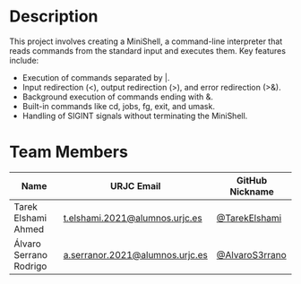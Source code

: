 # Description
This project involves creating a MiniShell, a command-line interpreter that reads commands from the standard input and executes them. Key features include:

- Execution of commands separated by |.
- Input redirection (<), output redirection (>), and error redirection (>&).
- Background execution of commands ending with &.
- Built-in commands like cd, jobs, fg, exit, and umask.
- Handling of SIGINT signals without terminating the MiniShell.

# Team Members

| Name                  | URJC Email                        | GitHub Nickname              |
|-----------------------|-----------------------------------|------------------------------|
| Tarek Elshami Ahmed   | t.elshami.2021@alumnos.urjc.es    | [@TarekElshami](https://github.com/TarekElshami) |
| Álvaro Serrano Rodrigo| a.serranor.2021@alumnos.urjc.es   | [@AlvaroS3rrano](https://github.com/AlvaroS3rrano) |
